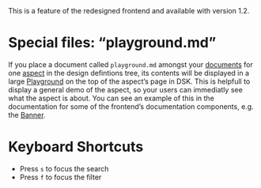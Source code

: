 <Banner title="Version Feature">
  This is a feature of the redesigned frontend and available with version 1.2.
</Banner>

# Special files: “playground.md”
If you place a document called `playground.md` amongst your [documents](/The-Design-Definitions-Tree/Documents) for one [aspect](/The-Design-Definitions-Tree/Aspects) in the design defintions tree, its contents will be displayed in a large [Playground](/The-Frontend/Documentation-Components/Playground) on the top of the aspect’s page in DSK. This is helpfull to display a general demo of the aspect, so your users can immediatly see what the aspect is about. You can see an example of this in the documentation for some of the frontend’s documentation components, e.g. the [Banner](/The-Frontend/Special-Components/Banner).

# Keyboard Shortcuts
* Press `s` to focus the search
* Press `f` to focus the filter
